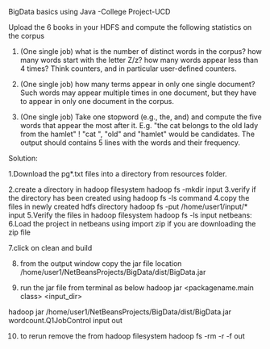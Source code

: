 BigData basics using Java -College Project-UCD


Upload the 6 books in your HDFS and compute the following statistics on the corpus

1. (One single job) what is the number of distinct words in the corpus? how many
words start with the letter Z/z? how many words appear less than 4 times? Think
counters, and in particular user-defined counters. 

2. (One single job) how many terms appear in only one single document? Such words
may appear multiple times in one document, but they have to appear in only one
document in the corpus.

3. (One single job) Take one stopword (e.g., the, and) and compute the five words that
appear the most after it. E.g. "the cat belongs to the old lady from the hamlet" !
"cat ", "old" and "hamlet" would be candidates. The output should contains 5 lines
with the words and their frequency.

Solution:


1.Download the pg*.txt files into a directory from resources folder.

2.create a directory in hadoop filesystem
	hadoop fs -mkdir input
3.verify if the directory has been created using hadoop fs -ls command
4.copy the files in newly created hdfs directory
       hadoop fs -put /home/user1/input/* input
5.Verify the files in hadoop filesystem
       hadoop fs -ls input
netbeans:
6.Load the project in netbeans using import zip if you are downloading the zip file

7.click on clean and build

8. from the output window copy the jar file location
/home/user1/NetBeansProjects/BigData/dist/BigData.jar

9. run the jar file from terminal as below
hadoop jar <jar file location>  <packagename.main class> <input_dir> <output dir>

hadoop jar /home/user1/NetBeansProjects/BigData/dist/BigData.jar wordcount.Q1JobControl input out

10. to rerun remove the <output dir> from hadoop filesystem
hadoop fs -rm -r  -f out
  
